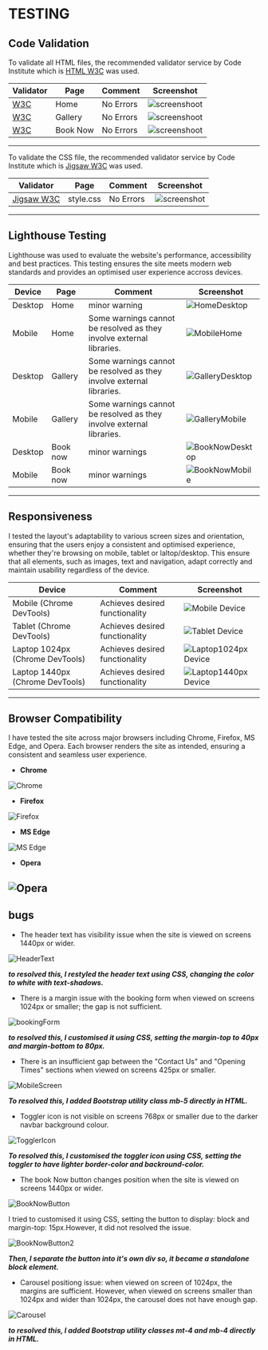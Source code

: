 # TESTING

## Code Validation


To validate all HTML files, the recommended validator service by Code Institute which is [HTML W3C](https://validator.w3.org/) was used.


| Validator | Page | Comment | Screenshot |
| --- | --- | --- | --- |
| [W3C](https://validator.w3.org/) | Home | No Errors | ![screenshoot](assets/documentation/html-validation-home.webp) |
| [W3C](https://validator.w3.org/) | Gallery | No Errors | ![screenshoot](assets/documentation/html-validation-about.webp) |
| [W3C](https://validator.w3.org/) | Book Now | No Errors | ![screenshoot](assets/documentation/html-validation-booking.webp) |

---

To validate the CSS file, the recommended validator service by Code Institute which is [Jigsaw W3C](https://jigsaw.w3.org/css-validator/) was used.


| Validator | Page | Comment | Screenshot |
| --- | --- | --- | --- |
| [Jigsaw W3C](https://jigsaw.w3.org/css-validator/) | style.css | No Errors | ![screenshot](assets/documentation/css-validation.webp) |
---

## Lighthouse Testing

Lighthouse was used to evaluate the website's performance, accessibility and best practices. This testing ensures the site meets modern web standards and provides an optimised user experience accross devices.

| Device | Page | Comment | Screenshot |
| --- | --- | --- | --- |
| Desktop | Home | minor warning | ![HomeDesktop](assets/documentation/home-desktop-lighthouse.png) |
| Mobile | Home | Some warnings cannot be resolved as they involve external libraries. | ![MobileHome](assets/documentation/home-mobile-lighthouse.png) |
| Desktop | Gallery | Some warnings cannot be resolved as they involve external libraries. | ![GalleryDesktop](assets/documentation/gallery-desktop-lighthouse.png) |
| Mobile | Gallery | Some warnings cannot be resolved as they involve external libraries. | ![GalleryMobile](assets/documentation/gallery-mobile-lighthouse.png) |
| Desktop | Book now | minor warnings | ![BookNowDesktop](assets/documentation/book-now-desktop.png) |
| Mobile | Book now | minor warnings | ![BookNowMobile](assets/documentation/book-now-mobile.png) |
---


## Responsiveness

I tested the layout's adaptability to various screen sizes and orientation, ensuring that the users enjoy a consistent and optimised experience, whether they're browsing on mobile, tablet or laltop/desktop. This ensure that all elements, such as images, text and navigation, adapt correctly and maintain usability regardless of the device.

| Device | Comment | Screenshot |
| --- | --- | --- |
| Mobile (Chrome DevTools) | Achieves desired functionality | ![Mobile Device](assets/documentation/mobile-device.png) |
| Tablet (Chrome DevTools) | Achieves desired functionality | ![Tablet Device](assets/documentation/tablet-device.png) |
| Laptop 1024px (Chrome DevTools) | Achieves desired functionality | ![Laptop1024px Device](assets/documentation/laptop-1024px-device.png) |
| Laptop 1440px (Chrome DevTools) | Achieves desired functionality | ![Laptop1440px Device](assets/documentation/laptop-1440px-device.png) |
---

## Browser Compatibility

I have tested the site across major browsers including Chrome, Firefox, MS Edge, and Opera. Each browser renders the site as intended, ensuring a consistent and seamless user experience.

* **Chrome**

![Chrome](assets/documentation/chrome.webp)

* **Firefox**

![Firefox](assets/documentation/firefox.webp)

* **MS Edge**

![MS Edge](assets/documentation/edge.webp)

* **Opera**

![Opera](assets/documentation/opera.webp)
---

## bugs

* The header text has visibility issue when the site is viewed on screens 1440px or wider.

![HeaderText](assets/documentation/hero-image.1440px.png)

**_to resolved this, I restyled the header text using CSS, changing the color to white with text-shadows._**


* There is a margin issue with the booking form when viewed on screens 1024px or smaller; the gap is not sufficient.

![bookingForm](assets/documentation/booking-form-1024px.png)

**_to resolved this, I customised it using CSS, setting the margin-top to 40px and margin-bottom to 80px._**

* There is an insufficient gap between the "Contact Us" and "Opening Times" sections when viewed on screens 425px or smaller.

![MobileScreen](assets/documentation/mobile-screen.png)

**_To resolved this, I added Bootstrap utility class mb-5 directly in HTML._**

* Toggler icon is not visible on screens 768px or smaller due to the darker navbar background colour.

![TogglerIcon](assets/documentation/toggler-icon.png)

**_To resolved this, I customised the toggler icon using CSS, setting the toggler to have lighter border-color and backround-color._**

* The book Now button changes position when the site is viewed on screens 1440px or wider.

![BookNowButton](assets/documentation/book-now-button.png)

I tried to customised it using CSS, setting the button to display: block and margin-top: 15px.However, it did not resolved the issue.

![BookNowButton2](assets/documentation/book-now-button2.png)

**_Then, I separate the button into it's own div so, it became a standalone block element._**

* Carousel positiong issue: when viewed on screen of 1024px, the margins are sufficient. However, when viewed on screens smaller than 1024px and wider than 1024px, the carousel does not have enough gap.

![Carousel](assets/documentation/carousel-screen-1440px-768px.png)

**_to resolved this, I added Bootstrap utility classes mt-4 and mb-4 directly in HTML._**